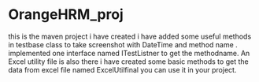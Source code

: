 # OrangeHRM_proj
this is the maven project i have created 
i have added some useful methods in testbase class to take screenshot with DateTime and method name .
implemented one interface named ITestListner to get the methodname.
An Excel utility file is also there i have created some basic methods to get the data from excel file
named ExcelUtilfinal 
you can use it in your project.
